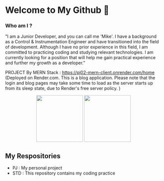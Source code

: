 # Welcome to My Github 👋


### Who am I ? 
"I am a Junior Developer, and you can call me 'Mike'.
I have a background as a Control & Instrumentation Engineer and have transitioned into the field of development.
Although I have no prior experience in this field, I am committed to practicing coding and studying relevant technologies. I am currently looking for a position that will help me gain practical experience and further my growth as a developer."

PROJECT By MERN Stack : https://pj02-mern-client.onrender.com/home   
(Deployed on Render.com. This is a blog application. Please note that the login and blog pages may take some time to load as the server starts up from its sleep state, due to Render's free server policy. )

<p align='center'>
   <a href="https://github-readme-stats.vercel.app/api?username=iamTheMike3&show_icons=true&count_private=true"><img
           height=150
           src="https://github-readme-stats.vercel.app/api?username=iamTheMike&show_icons=true&count_private=true"/></a>
   <a href="https://github.com/iamTheMike/github-readme-stats"><img height=150
                                                                  src="https://github-readme-stats.vercel.app/api/top-langs/?username=iamTheMike&layout=compact"/></a>
</p>


## My Respositories
- PJ : My personal project
- STD : This repository contains my coding practice


